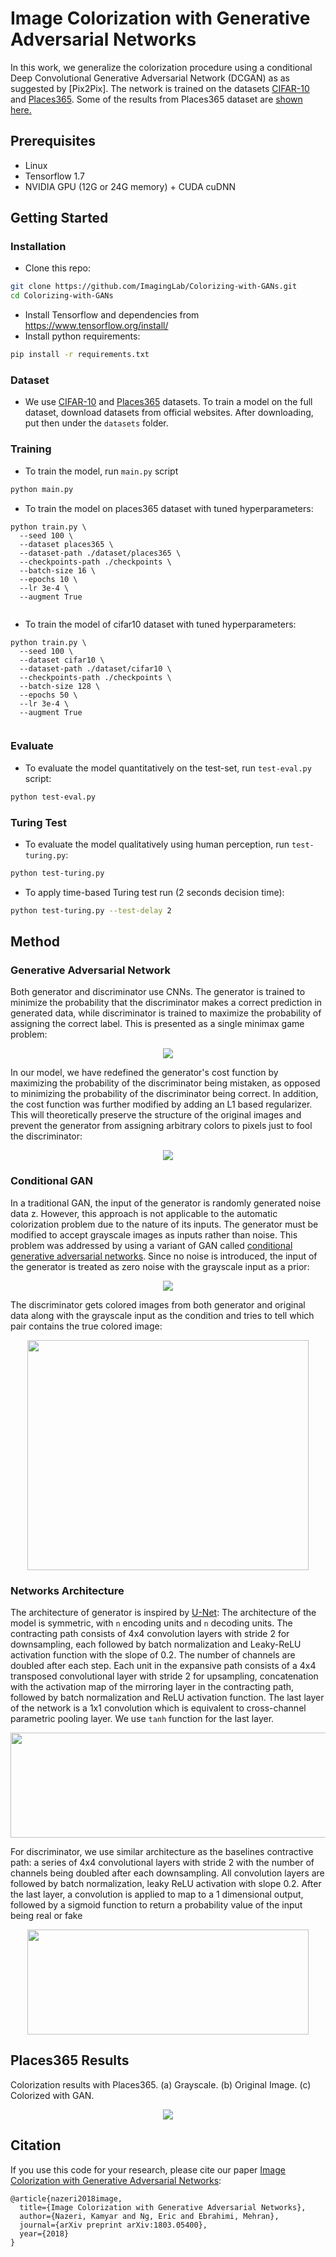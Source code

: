 # Image Colorization with Generative Adversarial Networks 
In this work, we generalize the colorization procedure using a conditional Deep Convolutional Generative Adversarial Network (DCGAN) as as suggested by [Pix2Pix]. The network is trained on the datasets [CIFAR-10](https://www.cs.toronto.edu/~kriz/cifar.html) and [Places365](http://places2.csail.mit.edu). Some of the results from Places365 dataset are [shown here.](#places365-results)

## Prerequisites
- Linux
- Tensorflow 1.7
- NVIDIA GPU (12G or 24G memory) + CUDA cuDNN

## Getting Started
### Installation
- Clone this repo:
```bash
git clone https://github.com/ImagingLab/Colorizing-with-GANs.git
cd Colorizing-with-GANs
```
- Install Tensorflow and dependencies from https://www.tensorflow.org/install/
- Install python requirements:
```bash
pip install -r requirements.txt
```

### Dataset
- We use [CIFAR-10](https://www.cs.toronto.edu/~kriz/cifar.html) and [Places365](http://places2.csail.mit.edu) datasets. To train a model on the full dataset, download datasets from official websites.
After downloading, put then under the `datasets` folder.

### Training
- To train the model, run `main.py` script
```bash
python main.py
```
- To train the model on places365 dataset with tuned hyperparameters:
```
python train.py \
  --seed 100 \
  --dataset places365 \
  --dataset-path ./dataset/places365 \
  --checkpoints-path ./checkpoints \
  --batch-size 16 \
  --epochs 10 \
  --lr 3e-4 \
  --augment True
  
```

- To train the model of cifar10 dataset with tuned hyperparameters:
```
python train.py \
  --seed 100 \
  --dataset cifar10 \
  --dataset-path ./dataset/cifar10 \
  --checkpoints-path ./checkpoints \
  --batch-size 128 \
  --epochs 50 \
  --lr 3e-4 \
  --augment True
  
```

### Evaluate
- To evaluate the model quantitatively on the test-set, run `test-eval.py` script:
```bash
python test-eval.py
```

### Turing Test
- To evaluate the model qualitatively using human perception, run `test-turing.py`:
```bash
python test-turing.py
```

- To apply time-based Turing test run (2 seconds decision time):
```bash
python test-turing.py --test-delay 2
```


## Method

### Generative Adversarial Network
Both generator and discriminator use CNNs. The generator is trained to minimize the probability that the discriminator makes a correct prediction in generated data, while discriminator is trained to maximize the probability of assigning the correct label. This is presented as a single minimax game problem:
<p align='center'>  
  <img src='img/gan.png' />
</p>
In our model, we have redefined the generator's cost function by maximizing the probability of the discriminator being mistaken, as opposed to minimizing the probability of the discriminator being correct. In addition, the cost function was further modified by adding an L1 based regularizer. This will theoretically preserve the structure of the original images and prevent the generator from assigning arbitrary colors to pixels just to fool the discriminator:
<p align='center'>  
  <img src='img/gan_new.png' />
</p>

### Conditional GAN
In a traditional GAN, the input of the generator is randomly generated noise data z. However, this approach is not applicable to the automatic colorization problem due to the nature of its inputs. The generator must be modified to accept grayscale images as inputs rather than noise. This problem was addressed by using a variant of GAN called [conditional generative adversarial networks](https://arxiv.org/abs/1411.1784). Since no noise is introduced, the input of the generator is treated as zero noise with the grayscale input as a prior:
<p align='center'>  
  <img src='img/con_gan.png' />
</p>
The discriminator gets colored images from both generator and original data along with the grayscale input as the condition and tries to tell which pair contains the true colored image:
<p align='center'>  
  <img src='img/cgan.png' width='450px' height='368px' />
</p>

### Networks Architecture
The architecture of generator is inspired by  [U-Net](https://arxiv.org/abs/1505.04597):  The architecture of the model is symmetric, with `n` encoding units and `n` decoding units. The contracting path consists of 4x4 convolution layers with stride 2 for downsampling, each followed by batch normalization and Leaky-ReLU activation function with the slope of 0.2. The number of channels are doubled after each step. Each unit in the expansive path consists of a 4x4 transposed convolutional layer with stride 2 for upsampling, concatenation with the activation map of the mirroring layer in the contracting path, followed by batch normalization and ReLU activation function. The last layer of the network is a 1x1 convolution which is equivalent to cross-channel parametric pooling layer. We use `tanh` function for the last layer.
<p align='center'>  
  <img src='img/unet.png' width='700px' height='168px' />
</p>

For discriminator, we use similar architecture as the baselines contractive path: a series of 4x4 convolutional layers with stride 2 with the number of channels being doubled after each downsampling. All convolution layers are followed by batch normalization, leaky ReLU activation with slope 0.2. After the last layer, a convolution is applied to map to a 1 dimensional output, followed by a sigmoid function to return a probability value of the input being real or fake
<p align='center'>  
  <img src='img/discriminator.png' width='450px' height='168px' />
</p>
  
## Places365 Results
Colorization results with Places365. (a) Grayscale. (b) Original Image. (c) Colorized with GAN.
<p align='center'>  
  <img src='img/places365.jpg' />
</p>

## Citation
If you use this code for your research, please cite our paper <a href="https://arxiv.org/abs/1803.05400">Image Colorization with Generative Adversarial Networks</a>:

```
@article{nazeri2018image,
  title={Image Colorization with Generative Adversarial Networks},
  author={Nazeri, Kamyar and Ng, Eric and Ebrahimi, Mehran},
  journal={arXiv preprint arXiv:1803.05400},
  year={2018}
}
```
